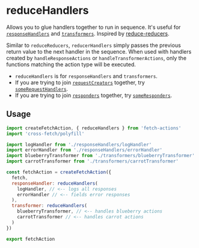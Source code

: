 # reduceHandlers

Allows you to glue handlers together to run in sequence. It's useful for [`responseHandlers`](./handleResponseActions.md) and [`transformers`](./handleTransformerActions.md). Inspired by [reduce-reducers](https://github.com/acdlite/reduce-reducers).

Similar to `reduceReducers`, `reducerHandlers` simply passes the previous return value to the next handler in the sequence. When used with handlers created by `handleResponseActions` or `handleTransformerActions`, only the functions matching the action type will be executed.

- `reduceHandlers` is for `responseHandlers` and `transformers`.
- If you are trying to join [`requestCreators`](./handleRequestCreatorActions.md) together, try [`someRequestHandlers`](./someRequestCreators.md).
- If you are trying to join [`responders`](./handleResponderActions.md) together, try [`someResponders`](./someResponders.md).

## Usage

```js
import createFetchAction, { reduceHandlers } from 'fetch-actions'
import 'cross-fetch/polyfill'

import logHandler from './responseHandlers/logHandler'
import errorHandler from './responseHandlers/errorHandler'
import blueberryTransformer from './transformers/blueberryTransformer'
import carrotTransformer from './transformers/carrotTransformer'

const fetchAction = createFetchAction({
  fetch,
  responseHandler: reduceHandlers(
    logHandler, // <-- logs all responses
    errorHandler // <-- fields error responses
  ),
  transformer: reduceHandlers(
    blueberryTransformer, // <-- handles blueberry actions
    carrotTransformer // <-- handles carrot actions
  )
})

export fetchAction
```
